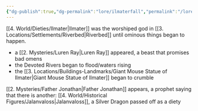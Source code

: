 ```yaml
---
{"dg-publish":true,"dg-permalink":"lore/ilmaterfall","permalink":"/lore/ilmaterfall/"}
---
```


[[4. World/Dieties/Ilmater\|Ilmater]] was the worshiped god in [[3. Locations/Settlements/Riverbed\|Riverbed]] until ominous things began to happen.
- a [[2. Mysteries/Luren Ray\|Luren Ray]] appeared, a beast that promises bad omens
- the Devoted Rivers began to flood/waters rising
- the [[3. Locations/Buildings-Landmarks/Giant Mouse Statue of Ilmater\|Giant Mouse Statue of Ilmater]] began to crumble

[[2. Mysteries/Father Jonathan\|Father Jonathan]] appears, a prophet saying that there is another: [[4. World/Historical Figures/Jalanvaloss\|Jalanvaloss]], a Silver Dragon passed off as a diety